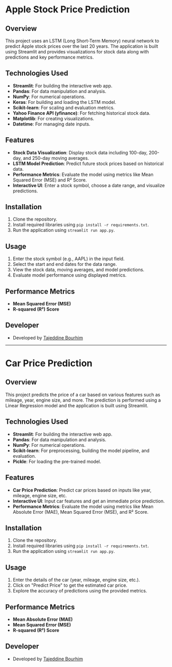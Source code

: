 # Apple Stock Price Prediction

## Overview
This project uses an LSTM (Long Short-Term Memory) neural network to predict Apple stock prices over the last 20 years. The application is built using Streamlit and provides visualizations for stock data along with predictions and key performance metrics.

## Technologies Used
- **Streamlit**: For building the interactive web app.
- **Pandas**: For data manipulation and analysis.
- **NumPy**: For numerical operations.
- **Keras**: For building and loading the LSTM model.
- **Scikit-learn**: For scaling and evaluation metrics.
- **Yahoo Finance API (yfinance)**: For fetching historical stock data.
- **Matplotlib**: For creating visualizations.
- **Datetime**: For managing date inputs.

## Features
- **Stock Data Visualization**: Display stock data including 100-day, 200-day, and 250-day moving averages.
- **LSTM Model Prediction**: Predict future stock prices based on historical data.
- **Performance Metrics**: Evaluate the model using metrics like Mean Squared Error (MSE) and R² Score.
- **Interactive UI**: Enter a stock symbol, choose a date range, and visualize predictions.

## Installation
1. Clone the repository.
2. Install required libraries using `pip install -r requirements.txt`.
3. Run the application using `streamlit run app.py`.

## Usage
1. Enter the stock symbol (e.g., AAPL) in the input field.
2. Select the start and end dates for the data range.
3. View the stock data, moving averages, and model predictions.
4. Evaluate model performance using displayed metrics.

## Performance Metrics
- **Mean Squared Error (MSE)**
- **R-squared (R²) Score**

## Developer
- Developed by [Tajeddine Bourhim](https://tajeddine-portfolio.netlify.app/)

---

# Car Price Prediction

## Overview
This project predicts the price of a car based on various features such as mileage, year, engine size, and more. The prediction is performed using a Linear Regression model and the application is built using Streamlit.

## Technologies Used
- **Streamlit**: For building the interactive web app.
- **Pandas**: For data manipulation and analysis.
- **NumPy**: For numerical operations.
- **Scikit-learn**: For preprocessing, building the model pipeline, and evaluation.
- **Pickle**: For loading the pre-trained model.

## Features
- **Car Price Prediction**: Predict car prices based on inputs like year, mileage, engine size, etc.
- **Interactive UI**: Input car features and get an immediate price prediction.
- **Performance Metrics**: Evaluate the model using metrics like Mean Absolute Error (MAE), Mean Squared Error (MSE), and R² Score.

## Installation
1. Clone the repository.
2. Install required libraries using `pip install -r requirements.txt`.
3. Run the application using `streamlit run app.py`.

## Usage
1. Enter the details of the car (year, mileage, engine size, etc.).
2. Click on "Predict Price" to get the estimated car price.
3. Explore the accuracy of predictions using the provided metrics.

## Performance Metrics
- **Mean Absolute Error (MAE)**
- **Mean Squared Error (MSE)**
- **R-squared (R²) Score**

## Developer
- Developed by [Tajeddine Bourhim](https://tajeddine-portfolio.netlify.app/)
